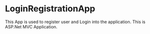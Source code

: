 # LoginRegistrationApp
This App is used to register user and Login into the application.
This is ASP.Net MVC Application.
